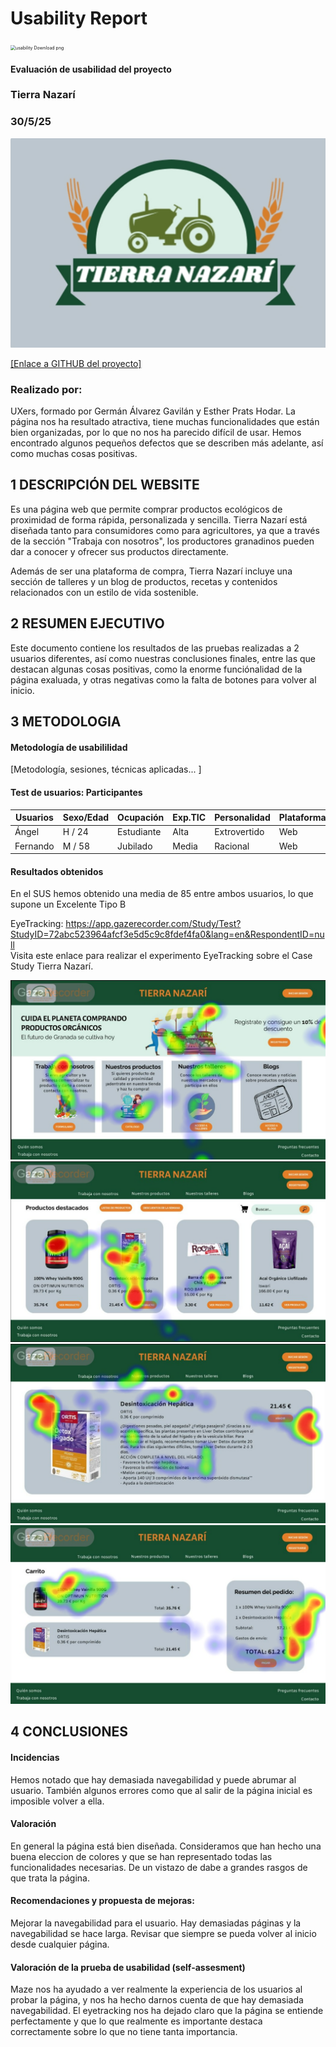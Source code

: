 # Usability Report



<img src="https://encrypted-tbn0.gstatic.com/images?q=tbn:ANd9GcRF017nhV-TFmNER2OM8UbXtdN6xwAKBYrv0i6onNfKu6Yn0BV0RK6aiOroeXl73LSY-B0&usqp=CAU" alt="usability Download png" style="zoom:50%;" />

#### Evaluación de usabilidad del proyecto 

### Tierra Nazarí

### 30/5/25

<img src="logo.png" alt="Logo" style="width: 100wv; height: auto;">

[[Enlace a GITHUB del proyecto]](https://github.com/angelamgr/UX_CaseStudy)


### Realizado por:

UXers, formado por Germán Álvarez Gavilán y Esther Prats Hodar. La página nos ha resultado atractiva, tiene muchas funcionalidades que están bien organizadas, por lo que no nos ha parecido difícil de usar. Hemos encontrado algunos pequeños defectos que se describen más adelante, así como muchas cosas positivas.


## 1 DESCRIPCIÓN DEL WEBSITE

Es una página web que permite comprar productos ecológicos de proximidad de forma rápida, personalizada y sencilla. Tierra Nazarí está diseñada tanto para consumidores como para agricultores, ya que a través de la sección "Trabaja con nosotros", los productores granadinos pueden dar a conocer y ofrecer sus productos directamente.

Además de ser una plataforma de compra, Tierra Nazarí incluye una sección de talleres y un blog de productos, recetas y contenidos relacionados con un estilo de vida sostenible.


## 2 RESUMEN EJECUTIVO

Este documento contiene los resultados de las pruebas realizadas a 2 usuarios diferentes, así como nuestras conclusiones finales, entre las que destacan algunas cosas positivas, como la enorme funciónalidad de la página exaluada, y otras negativas como la falta de botones para volver al inicio.


## 3 METODOLOGIA 

#### Metodología de usabililidad

[Metodología, sesiones,  técnicas aplicadas... ]

 

#### Test de usuarios: Participantes

| Usuarios |   Sexo/Edad  |  Ocupación  |  Exp.TIC   | Personalidad | Plataforma | Caso
| ---------| ------------ | ----------- | ---------- | -----------  | ---------- | ----
|   Ángel  |    H / 24    |  Estudiante |    Alta    | Extrovertido |    Web     |  B 
|   Fernando  |    M  / 58   | Jubilado  |    Media    |    Racional    |    Web     |  B 






#### Resultados obtenidos

En el SUS hemos obtenido una media de 85 entre ambos usuarios, lo que supone un Excelente Tipo B



EyeTracking:
https://app.gazerecorder.com/Study/Test?StudyID=72abc523964afcf3e5d5c9c8fdef4fa0&lang=en&RespondentID=null <br>
Visita este enlace para realizar el experimento EyeTracking sobre el Case Study Tierra Nazarí.

<img src="P4/Imagen1.jpeg" style="width: 100wv; height: auto;">
<img src="P4/Imagen2.jpeg" style="width: 100wv; height: auto;">
<img src="P4/Imagen3.jpeg" style="width: 100wv; height: auto;">
<img src="P4/Imagen4.jpeg" style="width: 100wv; height: auto;">





## 4 CONCLUSIONES 

#### Incidencias

Hemos notado que hay demasiada navegabilidad y puede abrumar al usuario. 
También algunos errores como que al salir de la página inicial es imposible volver a ella. 

#### Valoración 

En general la página está bien diseñada. Consideramos que han hecho una buena eleccion de colores y que se han representado todas las funcionalidades necesarias. De un vistazo de dabe a grandes rasgos de que trata la página.

#### Recomendaciones y propuesta de mejoras: 

Mejorar la navegabilidad para el usuario. Hay demasiadas páginas y la navegabilidad se hace larga.
Revisar que siempre se pueda volver al inicio desde cualquier página.


#### Valoración de la prueba de usabilidad (self-assesment)

Maze nos ha ayudado a ver realmente la experiencia de los usuarios al probar la página, y nos ha hecho darnos cuenta de que hay demasiada navegabilidad.
El eyetracking nos ha dejado claro que la página se entiende perfectamente y que lo que realmente es importante destaca correctamente sobre lo que no tiene tanta importancia.
